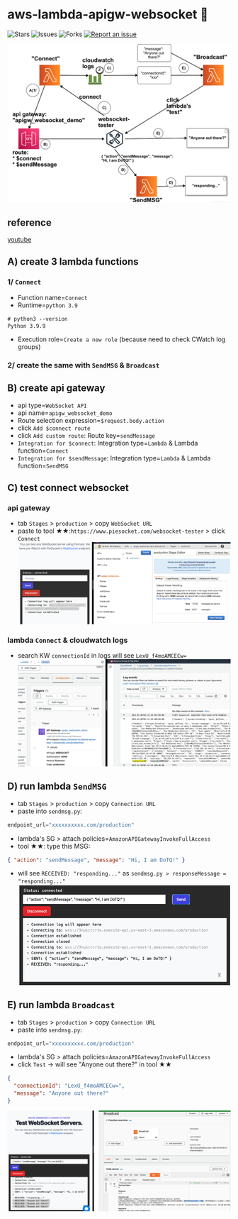 # aws-lambda-apigw-websocket 🐳

![Stars](https://img.shields.io/github/stars/tquangdo/aws-lambda-apigw-websocket?color=f05340)
![Issues](https://img.shields.io/github/issues/tquangdo/aws-lambda-apigw-websocket?color=f05340)
![Forks](https://img.shields.io/github/forks/tquangdo/aws-lambda-apigw-websocket?color=f05340)
[![Report an issue](https://img.shields.io/badge/Support-Issues-green)](https://github.com/tquangdo/aws-lambda-apigw-websocket/issues/new)

![overview](screenshots/overview.png)

## reference
[youtube](https://www.youtube.com/watch?v=FIrzkt7kH80)

## A) create 3 lambda functions
### 1/ `Connect`
+ Function name=`Connect`
+ Runtime=`python 3.9`
```shell
# python3 --version
Python 3.9.9
```
+ Execution role=`Create a new role` (because need to check CWatch log groups)
### 2/ create the same with `SendMSG` & `Broadcast`

## B) create api gateway
+ api type=`WebSocket API`
+ api name=`apigw_websocket_demo`
+ Route selection expression=`$request.body.action`
+ click `Add $connect route`
+ click `Add custom route`: Route key=`sendMessage`
+ `Integration for $connect`: Integration type=`Lambda` & Lambda function=`Connect`
+ `Integration for $sendMessage`: Integration type=`Lambda` & Lambda function=`SendMSG`

## C) test connect websocket
### api gateway
+ tab `Stages` > `production` > copy `WebSocket URL`
+ paste to tool ★★:`https://www.piesocket.com/websocket-tester` > click `Connect`
![websockettester](screenshots/websockettester.png)
### lambda `Connect` & cloudwatch logs
+ search KW `connectionId` in logs will see `LexU_f4moAMCECw=`
![connect](screenshots/connect.png)

## D) run lambda `SendMSG`
+ tab `Stages` > `production` > copy `Connection URL`
+ paste into `sendmsg.py`:
```py
endpoint_url="xxxxxxxxxx.com/production"
```
+ lambda's SG > attach policies=`AmazonAPIGatewayInvokeFullAccess`
+ tool ★★: type this MSG:
```json
{ "action": "sendMessage", "message": "Hi, I am DoTQ!" }
```
+ will see `RECEIVED: "responding..."` as `sendmsg.py > responseMessage = "responding..."`
![sendmsg](screenshots/sendmsg.png)

## E) run lambda `Broadcast`
+ tab `Stages` > `production` > copy `Connection URL`
+ paste into `sendmsg.py`:
```py
endpoint_url="xxxxxxxxxx.com/production"
```
+ lambda's SG > attach policies=`AmazonAPIGatewayInvokeFullAccess`
+ click `Test` -> will see "Anyone out there?" in tool ★★
```json
{
  "connectionId": "LexU_f4moAMCECw=",
  "message": "Anyone out there?"
}
```
![result](screenshots/result.png)

